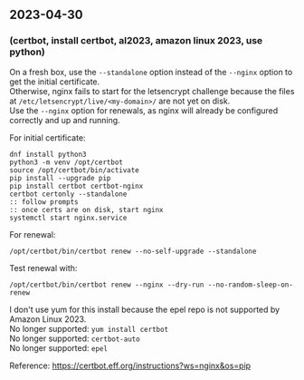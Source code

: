 ## 2023-04-30  
### (certbot, install certbot, al2023, amazon linux 2023, use python)  
  
On a fresh box, use the `--standalone` option instead of the `--nginx` option to get the initial certificate.  
Otherwise, nginx fails to start for the letsencrypt challenge because the files at `/etc/letsencrypt/live/<my-domain>/` are not yet on disk.  
Use the `--nginx` option for renewals, as nginx will already be configured correctly and up and running.  
  
For initial certificate:  
  
    dnf install python3  
    python3 -m venv /opt/certbot  
    source /opt/certbot/bin/activate  
    pip install --upgrade pip  
    pip install certbot certbot-nginx  
    certbot certonly --standalone  
    :: follow prompts  
    :: once certs are on disk, start nginx  
    systemctl start nginx.service  
  
  
For renewal:  
  
    /opt/certbot/bin/certbot renew --no-self-upgrade --standalone  
  
Test renewal with:  
  
    /opt/certbot/bin/certbot renew --nginx --dry-run --no-random-sleep-on-renew  
  
I don't use yum for this install because the epel repo is not supported by Amazon Linux 2023.  
No longer supported: `yum install certbot`  
No longer supported: `certbot-auto`  
No longer supported: `epel`  
  
Reference: https://certbot.eff.org/instructions?ws=nginx&os=pip  
